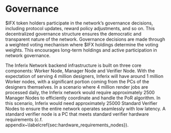 # Governance

\$IFX token holders participate in the network’s governance decisions, including protocol updates, reward policy adjustments, and so on. This decentralized governance structure ensures the democratic and transparent nature of the network. Governance decisions are made through a weighted voting mechanism where \$IFX holdings determine the voting weights. This encourages long-term holdings and active participation in network governance.

The Inferix Network backend infrastructure is built on three core components: Worker Node, Manager Node and Verifier Node. With the expectation of serving 4 million designers, Inferix will have around $1$ million Worker nodes, with a significant portion coming from the PCs of the designers themselves. In a scenario where 4 million render jobs are processed daily, the Inferix network would require approximately 2500 Manager Nodes to efficiently coordinate and handle the PoR algorithm. In this scenario, Inferix would need approximately 25000 Standard Verifier Nodes to ensure the entire network operates seamlessly with low latency. A standard verifier node is a PC that meets standard verifier hardware requirements (c.f. appendix~\labelcref{sec:hardware_requirements_nodes}).